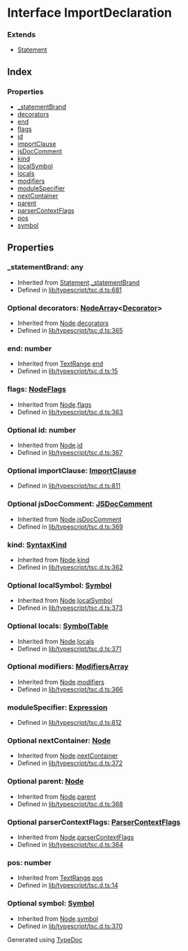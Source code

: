 # Interface ImportDeclaration


### Extends
* [Statement](ts.statement.md)

## Index

### Properties
* [_statementBrand](ts.importdeclaration.md#_statementbrand)
* [decorators](ts.importdeclaration.md#decorators)
* [end](ts.importdeclaration.md#end)
* [flags](ts.importdeclaration.md#flags)
* [id](ts.importdeclaration.md#id)
* [importClause](ts.importdeclaration.md#importclause)
* [jsDocComment](ts.importdeclaration.md#jsdoccomment)
* [kind](ts.importdeclaration.md#kind)
* [localSymbol](ts.importdeclaration.md#localsymbol)
* [locals](ts.importdeclaration.md#locals)
* [modifiers](ts.importdeclaration.md#modifiers)
* [moduleSpecifier](ts.importdeclaration.md#modulespecifier)
* [nextContainer](ts.importdeclaration.md#nextcontainer)
* [parent](ts.importdeclaration.md#parent)
* [parserContextFlags](ts.importdeclaration.md#parsercontextflags)
* [pos](ts.importdeclaration.md#pos)
* [symbol](ts.importdeclaration.md#symbol)

## Properties

### _statementBrand: any

* Inherited from [Statement](ts.statement.md).[_statementBrand](ts.statement.md#_statementbrand)
* Defined in [lib/typescript/tsc.d.ts:681](https://github.com/kimamula/typedoc/blob/HEAD/src/lib/typescript/tsc.d.ts#L681)


### Optional decorators: [NodeArray](ts.nodearray.md)<[Decorator](ts.decorator.md)>

* Inherited from [Node](ts.node.md).[decorators](ts.node.md#decorators)
* Defined in [lib/typescript/tsc.d.ts:365](https://github.com/kimamula/typedoc/blob/HEAD/src/lib/typescript/tsc.d.ts#L365)


### end: number

* Inherited from [TextRange](ts.textrange.md).[end](ts.textrange.md#end)
* Defined in [lib/typescript/tsc.d.ts:15](https://github.com/kimamula/typedoc/blob/HEAD/src/lib/typescript/tsc.d.ts#L15)


### flags: [NodeFlags](../enums/ts.nodeflags.md)

* Inherited from [Node](ts.node.md).[flags](ts.node.md#flags)
* Defined in [lib/typescript/tsc.d.ts:363](https://github.com/kimamula/typedoc/blob/HEAD/src/lib/typescript/tsc.d.ts#L363)


### Optional id: number

* Inherited from [Node](ts.node.md).[id](ts.node.md#id)
* Defined in [lib/typescript/tsc.d.ts:367](https://github.com/kimamula/typedoc/blob/HEAD/src/lib/typescript/tsc.d.ts#L367)


### Optional importClause: [ImportClause](ts.importclause.md)

* Defined in [lib/typescript/tsc.d.ts:811](https://github.com/kimamula/typedoc/blob/HEAD/src/lib/typescript/tsc.d.ts#L811)


### Optional jsDocComment: [JSDocComment](ts.jsdoccomment.md)

* Inherited from [Node](ts.node.md).[jsDocComment](ts.node.md#jsdoccomment)
* Defined in [lib/typescript/tsc.d.ts:369](https://github.com/kimamula/typedoc/blob/HEAD/src/lib/typescript/tsc.d.ts#L369)


### kind: [SyntaxKind](../enums/ts.syntaxkind.md)

* Inherited from [Node](ts.node.md).[kind](ts.node.md#kind)
* Defined in [lib/typescript/tsc.d.ts:362](https://github.com/kimamula/typedoc/blob/HEAD/src/lib/typescript/tsc.d.ts#L362)


### Optional localSymbol: [Symbol](ts.symbol.md)

* Inherited from [Node](ts.node.md).[localSymbol](ts.node.md#localsymbol)
* Defined in [lib/typescript/tsc.d.ts:373](https://github.com/kimamula/typedoc/blob/HEAD/src/lib/typescript/tsc.d.ts#L373)


### Optional locals: [SymbolTable](ts.symboltable.md)

* Inherited from [Node](ts.node.md).[locals](ts.node.md#locals)
* Defined in [lib/typescript/tsc.d.ts:371](https://github.com/kimamula/typedoc/blob/HEAD/src/lib/typescript/tsc.d.ts#L371)


### Optional modifiers: [ModifiersArray](ts.modifiersarray.md)

* Inherited from [Node](ts.node.md).[modifiers](ts.node.md#modifiers)
* Defined in [lib/typescript/tsc.d.ts:366](https://github.com/kimamula/typedoc/blob/HEAD/src/lib/typescript/tsc.d.ts#L366)


### moduleSpecifier: [Expression](ts.expression.md)

* Defined in [lib/typescript/tsc.d.ts:812](https://github.com/kimamula/typedoc/blob/HEAD/src/lib/typescript/tsc.d.ts#L812)


### Optional nextContainer: [Node](ts.node.md)

* Inherited from [Node](ts.node.md).[nextContainer](ts.node.md#nextcontainer)
* Defined in [lib/typescript/tsc.d.ts:372](https://github.com/kimamula/typedoc/blob/HEAD/src/lib/typescript/tsc.d.ts#L372)


### Optional parent: [Node](ts.node.md)

* Inherited from [Node](ts.node.md).[parent](ts.node.md#parent)
* Defined in [lib/typescript/tsc.d.ts:368](https://github.com/kimamula/typedoc/blob/HEAD/src/lib/typescript/tsc.d.ts#L368)


### Optional parserContextFlags: [ParserContextFlags](../enums/ts.parsercontextflags.md)

* Inherited from [Node](ts.node.md).[parserContextFlags](ts.node.md#parsercontextflags)
* Defined in [lib/typescript/tsc.d.ts:364](https://github.com/kimamula/typedoc/blob/HEAD/src/lib/typescript/tsc.d.ts#L364)


### pos: number

* Inherited from [TextRange](ts.textrange.md).[pos](ts.textrange.md#pos)
* Defined in [lib/typescript/tsc.d.ts:14](https://github.com/kimamula/typedoc/blob/HEAD/src/lib/typescript/tsc.d.ts#L14)


### Optional symbol: [Symbol](ts.symbol.md)

* Inherited from [Node](ts.node.md).[symbol](ts.node.md#symbol)
* Defined in [lib/typescript/tsc.d.ts:370](https://github.com/kimamula/typedoc/blob/HEAD/src/lib/typescript/tsc.d.ts#L370)



Generated using [TypeDoc](http://typedoc.io)

